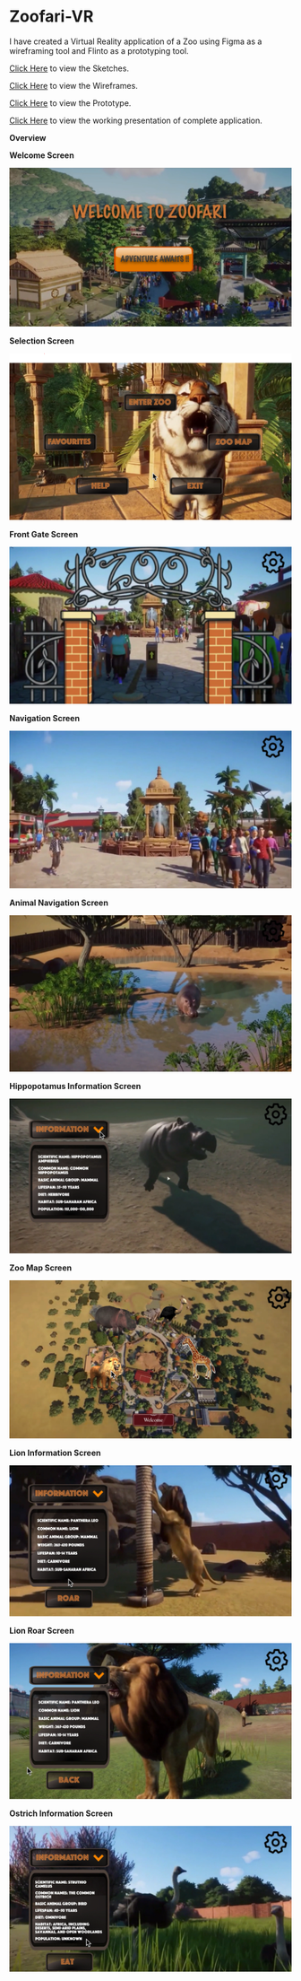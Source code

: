 # Zoofari-VR
I have created a Virtual Reality application of a Zoo using Figma as a wireframing tool and Flinto as a prototyping tool.

<a href="/Sketches">Click Here</a> to view the Sketches.

<a href="/Wireframes">Click Here</a> to view the Wireframes.

<a href="/High-Fidelity-Prototype">Click Here</a> to view the Prototype.

<a href="/Presentation">Click Here</a> to view the working presentation of complete application.

**Overview**

**Welcome Screen**

<img src="/High-Fidelity-Prototype/mock-images/image1.PNG">

**Selection Screen**

<img src="/High-Fidelity-Prototype/mock-images/image2.PNG">

**Front Gate Screen**

<img src="/High-Fidelity-Prototype/mock-images/image3.PNG">

**Navigation Screen**

<img src="/High-Fidelity-Prototype/mock-images/image4.PNG">

**Animal Navigation Screen**

<img src="/High-Fidelity-Prototype/mock-images/image5.PNG">

**Hippopotamus Information Screen**

<img src="/High-Fidelity-Prototype/mock-images/image6.PNG">

**Zoo Map Screen**

<img src="/High-Fidelity-Prototype/mock-images/image7.PNG">

**Lion Information Screen**

<img src="/High-Fidelity-Prototype/mock-images/image8.PNG">

**Lion Roar Screen**

<img src="/High-Fidelity-Prototype/mock-images/image9.PNG">

**Ostrich Information Screen**

<img src="/High-Fidelity-Prototype/mock-images/image10.PNG">
